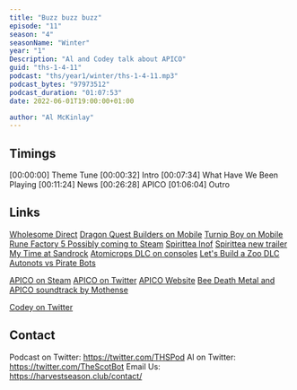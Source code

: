 ```yaml
---
title: "Buzz buzz buzz"
episode: "11"
season: "4"
seasonName: "Winter"
year: "1"
Description: "Al and Codey talk about APICO"
guid: "ths-1-4-11"
podcast: "ths/year1/winter/ths-1-4-11.mp3"
podcast_bytes: "97973512"
podcast_duration: "01:07:53"
date: 2022-06-01T19:00:00+01:00

author: "Al McKinlay"
---
```


## Timings

[00:00:00] Theme Tune
[00:00:32] Intro
[00:07:34] What Have We Been Playing
[00:11:24] News
[00:26:28] APICO
[01:06:04] Outro

## Links

[Wholesome Direct](https://twitter.com/_wholesomegames/status/1526276297663578124)
[Dragon Quest Builders on Mobile](https://www.youtube.com/watch?v=_0YLPUa5fYs)
[Turnip Boy on Mobile](https://twitter.com/SnoozyKazoo/status/1529102451110039553)
[Rune Factory 5 Possibly coming to Steam](https://steamdb.info/app/1702330/)
[Spirittea Inof](https://twitter.com/nintendolife/status/1526940683285692418)
[Spirittea new trailer](https://www.youtube.com/watch?v=Hi4GmC4v6sI)
[My Time at Sandrock](https://twitter.com/MTaSandrock/status/1529643701236015104)
[Atomicrops DLC on consoles](https://twitter.com/RawFury/status/1529481506917339136)
[Let's Build a Zoo DLC](https://store.steampowered.com/app/1903410/Lets_Build_a_Zoo_Dinosaur_Island/)
[Autonots vs Pirate Bots](https://twitter.com/denkigames/status/1529834820314046469)

[APICO on Steam](https://store.steampowered.com/app/1390190/APICO/)
[APICO on Twitter](https://twitter.com/apico_game)
[APICO Website](https://apico.buzz/)
[Bee Death Metal and APICO soundtrack by Mothense](https://twitter.com/mothensemusic)

[Codey on Twitter](https://twitter.com/codeymathis)

## Contact

Podcast on Twitter: https://twitter.com/THSPod
Al on Twitter: https://twitter.com/TheScotBot
Email Us: https://harvestseason.club/contact/
